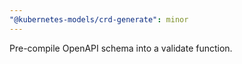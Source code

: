 ```yaml
---
"@kubernetes-models/crd-generate": minor
---
```


Pre-compile OpenAPI schema into a validate function.
